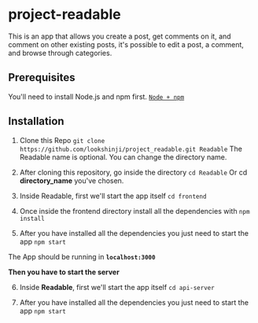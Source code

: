 # project-readable

This is an app that allows you create a post, get comments on it, and comment on other existing posts, it's possible to edit a post, a comment, and browse through categories.

## Prerequisites

You'll need to install Node.js and npm first.
[`Node + npm`](https://nodejs.org/en/download/)

## Installation
1. Clone this Repo
`git clone https://github.com/lookshinji/project_readable.git Readable`
The Readable name is optional. You can change the directory name.

2. After cloning this repository, go inside the directory
`cd Readable`
Or cd **directory_name** you've chosen.

3. Inside Readable, first we'll start the app itself
`cd frontend`

4. Once inside the frontend directory install all the dependencies with
`npm install`

5. After you have installed all the dependencies you just need to start the app
`npm start`

The App should be running in **`localhost:3000`**

**Then you have to start the server**

6. Inside **Readable**, first we'll start the app itself
`cd api-server`

7. After you have installed all the dependencies you just need to start the app
`npm start`
